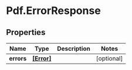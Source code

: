 # Pdf.ErrorResponse

## Properties
Name | Type | Description | Notes
------------ | ------------- | ------------- | -------------
**errors** | [**[Error]**](Error.md) |  | [optional] 


